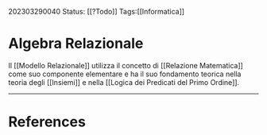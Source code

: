 202303290040
Status: [[?Todo]]
Tags:[[Informatica]]

# Algebra Relazionale
Il [[Modello Relazionale]] utilizza il concetto di [[Relazione Matematica]] come suo componente elementare e ha il suo fondamento teorica nella teoria degli [[Insiemi]] e nella [[Logica dei Predicati del Primo Ordine]].



---
# References